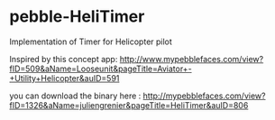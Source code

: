 pebble-HeliTimer
================

Implementation of Timer for Helicopter pilot

Inspired by this concept app: http://www.mypebblefaces.com/view?fID=509&aName=Looseunit&pageTitle=Aviator+-+Utility+Helicopter&auID=591

you can download the binary here : http://mypebblefaces.com/view?fID=1326&aName=juliengrenier&pageTitle=HeliTimer&auID=806 
